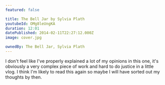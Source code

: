 ```yaml
---
featured: false

title: The Bell Jar by Sylvia Plath
youtubeId: OMg8leUngKA
duration: 12:01
datePublished: 2014-02-11T22:27:12.000Z
image: cover.jpg

ownedBy: The Bell Jar, Sylvia Plath
---
```


I don't feel like I've properly explained a lot of my opinions in this one, it's obviously a very complex piece of work and hard to do justice in a little vlog. I think I'm likely to read this again so maybe I will have sorted out my thoughts by then.
